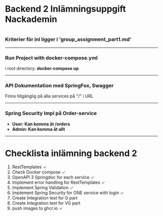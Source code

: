 <h1>Backend 2 Inlämningsuppgift Nackademin<h1>

<h3>Kriterier för inl ligger i 'group_assignment_part1.md'</h3>

<hr>
<h3>Run Project with docker-compose.yml</h3>
<p>i root directory: <strong>docker-compose up</strong></p>

<hr>
<h3>API Dokumentation med SpringFox, Swagger</h3>
<p>Finns tillgänglig på alla services på "/" i URL<p>

<hr>
<h3>Spring Security Impl på Order-service</h3>
<ul>
    <li><strong>User: Kan komma åt /orders</strong></li>
    <li><strong>Admin: Kan komma åt allt</strong></li>
</ul>

<hr>
<h1>Checklista inlämning backend 2</h1>

1. RestTemplates <span style="color: green">&#x2713;</span>
2. Check Docker compose <span style="color: green">&#x2713;</span>
3. OpenAPI 3 Springdoc for each service <span style="color: green">&#x2713;</span>
4. Implement error handling for RestTemplates <span style="color: green">&#x2713;</span>
5. Implement Spring Validation <span style="color: green">&#x2713;</span>
6. Implement Spring Security for ONE service with login <span style="color: green">&#x2713;</span>
7. Create Integration test for G part
8. Create Integration test for VG part
9. push images to ghcr.io <span style="color: green">&#x2713;</span>

